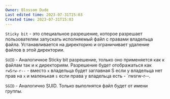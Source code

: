 ```yaml
---
Owner: Blossom Dude
Last edited time: 2023-07-31T15:03
Created time: 2023-07-31T15:03
---
```

`Sticky bit` -
	это специальное разрешение, которое разрешает пользователям запускать исполняемый файл с правами владельца файла. Устанавливается на директорию и ограничивает удаление файлов в этой директории.

`SUID` - 
	Аналогичное Sticky bit разрешение, только оно применяется как к файлам так и к директориям. Разрешение будет отображаться как `rwSrw-r--` - вместо `x` владельца будет заглавная S если у владельца нет прав на `x` и маленькая `s` если права у владельца есть - `rwsrw-r--.

`SGID` -
	Аналогично SUID. Только выполнятся файл будет от имени группы.